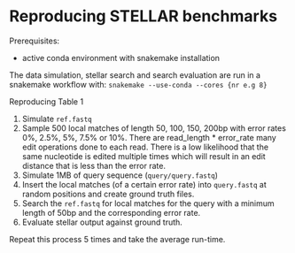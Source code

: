 # Reproducing STELLAR benchmarks

Prerequisites:
- active conda environment with snakemake installation

The data simulation, stellar search and search evaluation are run in a snakemake workflow with:
`snakemake --use-conda --cores {nr e.g 8}`

Reproducing Table 1
1. Simulate `ref.fastq`
2. Sample 500 local matches of length 50, 100, 150, 200bp with error rates 0%, 2.5%, 5%, 7.5% or 10%. There are read_length * error_rate many edit operations done to each read. There is a low likelihood that the same nucleotide is edited multiple times which will result in an edit distance that is less than the error rate.
3. Simulate 1MB of query sequence (`query/query.fastq`)
4. Insert the local matches (of a certain error rate) into `query.fastq` at random positions and create ground truth files.
5. Search the `ref.fastq` for local matches for the query with a minimum length of 50bp and the corresponding error rate.
6. Evaluate stellar output against ground truth. 

Repeat this process 5 times and take the average run-time.
